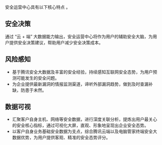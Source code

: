 安全运营中心具有以下核心特点 。
## 安全决策
通过 “云 + 端” 大数据能力输出，安全运营中心将作为用户的辅助安全大脑，为用户提供安全决策建议，帮助用户减少安全决策成本。
## 风险感知
- 基于腾讯安全大数据及丰富的安全经验，持续感知互联网安全态势，为用户预测可能发生的安全问题。
- 为企业提供最新漏洞的情报监测渠道，谛听外部漏洞趋势，做到及时查漏补缺，防患于未然。

## 数据可视
- 汇聚客户自身主机、网络等安全数据，进行深度关联分析，提炼出用户最关心的安全核心指标，通过可视化大屏，直观、形象地呈现出企业安全态势。
- 以客户自身业务基础安全数据为支点，综合腾讯云端以及电脑管家终端安全大数据优势，为用户提供客观、精准的安全态势评分。
